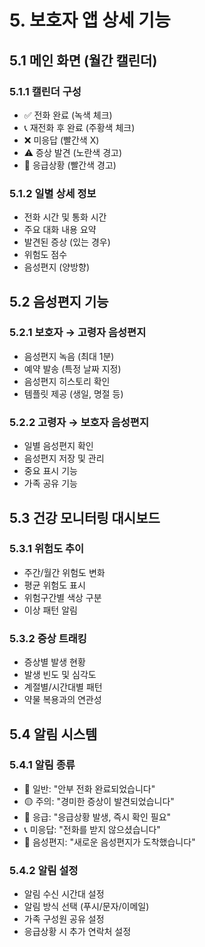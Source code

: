 <!-- 보호자 앱 상세 기능 (docs/guardian-app.md) -->

# 5. 보호자 앱 상세 기능

## 5.1 메인 화면 (월간 캘린더)
### 5.1.1 캘린더 구성
- ✅ 전화 완료 (녹색 체크)
- 📞 재전화 후 완료 (주황색 체크)
- ❌ 미응답 (빨간색 X)
- ⚠️ 증상 발견 (노란색 경고)
- 🚨 응급상황 (빨간색 경고)

### 5.1.2 일별 상세 정보
- 전화 시간 및 통화 시간
- 주요 대화 내용 요약
- 발견된 증상 (있는 경우)
- 위험도 점수
- 음성편지 (양방향)

## 5.2 음성편지 기능
### 5.2.1 보호자 → 고령자 음성편지
- 음성편지 녹음 (최대 1분)
- 예약 발송 (특정 날짜 지정)
- 음성편지 히스토리 확인
- 템플릿 제공 (생일, 명절 등)

### 5.2.2 고령자 → 보호자 음성편지
- 일별 음성편지 확인
- 음성편지 저장 및 관리
- 중요 표시 기능
- 가족 공유 기능

## 5.3 건강 모니터링 대시보드
### 5.3.1 위험도 추이
- 주간/월간 위험도 변화
- 평균 위험도 표시
- 위험구간별 색상 구분
- 이상 패턴 알림

### 5.3.2 증상 트래킹
- 증상별 발생 현황
- 발생 빈도 및 심각도
- 계절별/시간대별 패턴
- 약물 복용과의 연관성

## 5.4 알림 시스템
### 5.4.1 알림 종류
- 🔵 일반: "안부 전화 완료되었습니다"
- 🟡 주의: "경미한 증상이 발견되었습니다"
- 🔴 응급: "응급상황 발생, 즉시 확인 필요"
- 📞 미응답: "전화를 받지 않으셨습니다"
- 💌 음성편지: "새로운 음성편지가 도착했습니다"

### 5.4.2 알림 설정
- 알림 수신 시간대 설정
- 알림 방식 선택 (푸시/문자/이메일)
- 가족 구성원 공유 설정
- 응급상황 시 추가 연락처 설정 